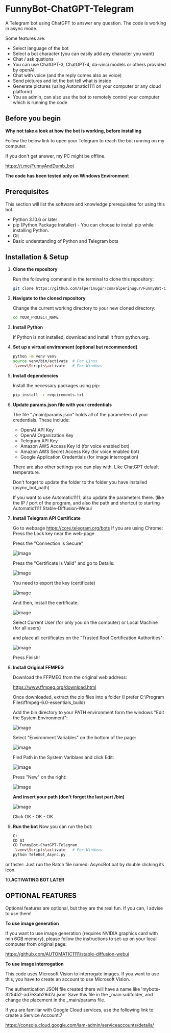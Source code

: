 # FunnyBot-ChatGPT-Telegram

A Telegram bot using ChatGPT to answer any question.
The code is working in async mode.

Some features are:
 * Select language of the bot
 * Select a bot character (you can easily add any character you want)
 * Chat / ask qustions
 * You can use ChatGPT-3, ChatGPT-4, da-vinci models or others provided by openAI
 * Chat with voice (and the reply comes also as voice)
 * Send pictures and let the bot tell what is inside
 * Generate pictures (using Automatic1111 on your computer or any cloud platform)
 * You as admin, can also use the bot to remotely control your computer which is running the code

## Before you begin
**Why not take a look at how the bot is working, before installing**

   Follow the below link to open your Telegram to reach the bot running on my computer.
   
   If you don't get answer, my PC might be offline.
   
   https://t.me/FunnyAndDumb_bot

**The code has been tested only on Windows Environment**

## Prerequisites

This section will list the software and knowledge prerequisites for using this bot.

- Python 3.10.6 or later
- pip (Python Package Installer) - You can choose to install pip while installing Python.
- Git
- Basic understanding of Python and Telegram bots


## Installation & Setup


1. **Clone the repository**

   Run the following command in the terminal to clone this repository:
   
   ```bash
   git clone https://github.com/alperinugur/com/alperinugur/FunnyBot-ChatGPT-Telegram.git
   
2. **Navigate to the cloned repository**

    Change the current working directory to your new cloned directory:
   ```bash
   cd YOUR_PROJECT_NAME

3. **Install Python**

   If Python is not installed, download and install it from python.org.

4. **Set up a virtual environment (optional but recommended)**
   ```bash
   python -m venv venv
   source venv/bin/activate  # For Linux
   .\venv\Scripts\activate   # For Windows

5. **Install dependencies**

   Install the necessary packages using pip:
   ```bash
   pip install -r requirements.txt

6. **Update params.json file with your credentials**

   The file "./main/params.json" holds all of the parameters of your credentials.
   These include:
   * OpenAI API Key
   * OpenAI Organization Key
   * Telegram API Key
   * Amazon AWS Access Key Id       (for voice enabled bot)
   * Amazon AWS Secret Access Key   (for voice enabled bot)
   * Google Application Credentials (for image interrogation)
   
   There are also other settings you can play with. Like ChatGPT default temperature.
   
   Don't forget to update the folder to the folder you have installed (async_bot_path)
   
   If you want to use Automatic1111, also update the parameters there. (like the IP / port of the program, and also the path and shortcut to starting Automatic1111 Stable-Diffusion-Webui

7. **Install Telegram API Certificate**
   
   Go to webpage https://core.telegram.org/bots
   If you are using Chrome:
      Press the Lock key near the web-page
      
      Press the "Connection is Secure"
      
      ![image](https://github.com/alperinugur/FunnyBot-ChatGPT-Telegram/assets/30839536/8e0bab0b-b41b-49b0-bcd3-bc558d55eb20)

      Press the "Certificate is Valid" and go to Details:
      
      ![image](https://github.com/alperinugur/FunnyBot-ChatGPT-Telegram/assets/30839536/1b5f7e1e-2306-41b4-9a89-8f12378fd526)

      You need to export the key (certificate)
      
      ![image](https://github.com/alperinugur/FunnyBot-ChatGPT-Telegram/assets/30839536/a1982392-2bd0-4ae0-a404-7bbf4ddd7988)

      And then, install the certificate:
      
      ![image](https://github.com/alperinugur/FunnyBot-ChatGPT-Telegram/assets/30839536/95aeb2e2-4601-4f35-b5db-aa9134dbb36d)

      Select Current User (for only you on the computer) or Local Machine (for all users)
      
      and place all certificates on the "Trusted Root Certification Authorities":
      
      ![image](https://github.com/alperinugur/FunnyBot-ChatGPT-Telegram/assets/30839536/a1fd308b-ec15-4f64-9251-ff46f4587841)

      Press Finish!
      
8. **Install Original FFMPEG**

   Download the FFPMEG from the original web address:
   
   https://www.ffmpeg.org/download.html
   
   Once downloaded, extract the zip files into a folder (I prefer C:\Program Files\ffmpeg-6.0-essentials_build)
   
   Add the bin directory to your PATH environment form the windows "Edit the System Environment":
   
   ![image](https://github.com/alperinugur/FunnyBot-ChatGPT-Telegram/assets/30839536/0fba9bbe-45b5-4442-9169-0252e88f94f3)

   Select "Environment Variables" on the bottom of the page:
   
   ![image](https://github.com/alperinugur/FunnyBot-ChatGPT-Telegram/assets/30839536/a0de9f30-aadf-487f-b498-bfd3e7331cd7)

   Find Path in the System Variblaes and click Edit:
   
   ![image](https://github.com/alperinugur/FunnyBot-ChatGPT-Telegram/assets/30839536/f2f84d6b-8a28-40fd-a79f-4d125753d82a)

   Press "New" on the right:
   
   ![image](https://github.com/alperinugur/FunnyBot-ChatGPT-Telegram/assets/30839536/fd6d6e6c-863c-4d40-8acd-364c71d66b3a)

   **And insert your path (don't forget the last part /bin)**
   
   ![image](https://github.com/alperinugur/FunnyBot-ChatGPT-Telegram/assets/30839536/f652fb92-307e-4019-8629-327000e20e76)

   Click OK - OK - OK 
   
   
9. **Run the bot**
   Now you can run the bot:
   ```bash
   C:
   CD AI
   CD FunnyBot-ChatGPT-Telegram
   .\venv\Scripts\activate   # For Windows   
   python TeleBot_Async.py
   
  or faster:
   Just run the Batch file named: AsyncBot.bat by double clicking its icon.

10.**ACTIVATING BOT LATER**

   
## OPTIONAL FEATURES
   
   Optional features are optional, but they are the real fun. If you can, I advise to use them!
   
**To use image generation**

   If you want to use image generation (requires NVIDIA graphics card with min 6GB memory),
   please follow the instructions to set-up on your local computer from original page:
   
   https://github.com/AUTOMATIC1111/stable-diffusion-webui
   

**To use image interrogation**

   This code uses Microsoft Vision to interrogate images. 
   If you want to use this, you have to create an account to use Microsoft Vision.
   
   The authentication JSON file created there will have a name like 'mybots-325452-ad7e3ab28d2a.json'
   Save this file in the _main subfolder, and change the placement in the _main/params file.

   If you are familiar with Google Cloud services, use the following link to create a Service Account:7
   
   https://console.cloud.google.com/iam-admin/serviceaccounts/details/
   
  
